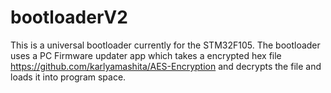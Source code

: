 # bootloaderV2

This is a universal bootloader currently for the STM32F105. The bootloader uses a PC Firmware updater app which takes a encrypted hex file https://github.com/karlyamashita/AES-Encryption and decrypts the file and loads it into program space.
